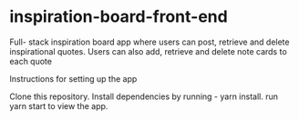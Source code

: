 # inspiration-board-front-end
Full- stack inspiration board app where users can post, retrieve and delete inspirational quotes. Users can also add, 
retrieve and delete note cards to each quote

Instructions for setting up the app

Clone this repository.
Install dependencies by running - yarn install.
run yarn start to view the app.
